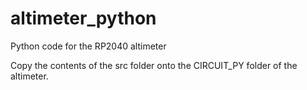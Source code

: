 # altimeter_python
Python code for the RP2040 altimeter

Copy the contents of the src folder onto the CIRCUIT_PY folder of the altimeter.
